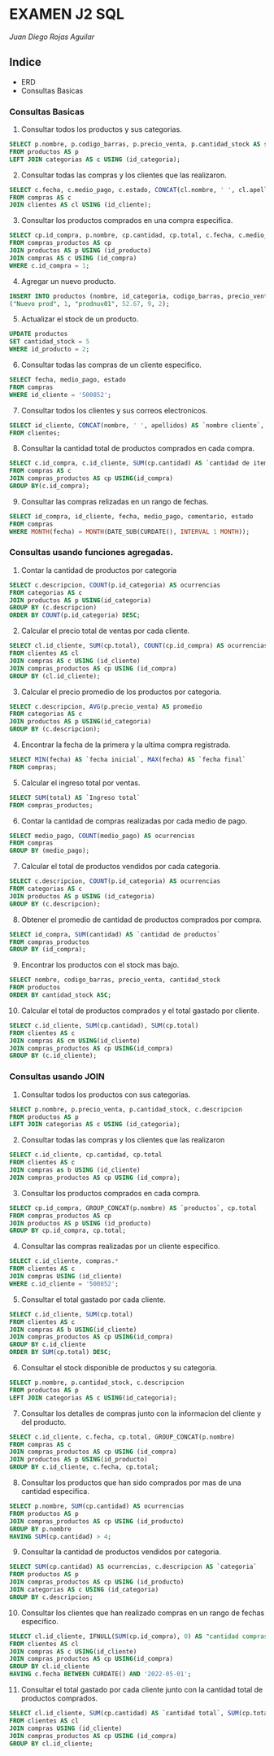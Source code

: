 # EXAMEN J2 SQL

_Juan Diego Rojas Aguilar_

## Indice

- ERD
- Consultas Basicas

### Consultas Basicas

1. Consultar todos los productos y sus categorias.

```sql
SELECT p.nombre, p.codigo_barras, p.precio_venta, p.cantidad_stock AS stock, c.descripcion AS `categoria`
FROM productos AS p
LEFT JOIN categorias AS c USING (id_categoria);
```

2. Consultar todas las compras y los clientes que las realizaron.

```sql
SELECT c.fecha, c.medio_pago, c.estado, CONCAT(cl.nombre, ' ', cl.apellidos) AS `cliente`, cl.correo_electronico
FROM compras AS c
JOIN clientes AS cl USING (id_cliente);
```

3. Consultar los productos comprados en una compra especifica.

```sql
SELECT cp.id_compra, p.nombre, cp.cantidad, cp.total, c.fecha, c.medio_pago
FROM compras_productos AS cp
JOIN productos AS p USING (id_producto)
JOIN compras AS c USING (id_compra)
WHERE c.id_compra = 1;
```

4. Agregar un nuevo producto.

```sql
INSERT INTO productos (nombre, id_categoria, codigo_barras, precio_venta, cantidad_stock, estado) VALUES
("Nuevo prod", 1, "prodnuv01", 52.67, 9, 2);
```

5. Actualizar el stock de un producto.

```sql
UPDATE productos
SET cantidad_stock = 5
WHERE id_producto = 2;
```
6. Consultar todas las compras de un cliente especifico.

```sql
SELECT fecha, medio_pago, estado
FROM compras
WHERE id_cliente = '500852';
```

7. Consultar todos los clientes y sus correos electronicos.

```sql
SELECT id_cliente, CONCAT(nombre, ' ', apellidos) AS `nombre cliente`, correo_electronico
FROM clientes;
```

8. Consultar la cantidad total de productos comprados en cada compra.

```sql
SELECT c.id_compra, c.id_cliente, SUM(cp.cantidad) AS `cantidad de items`
FROM compras AS c
JOIN compras_productos AS cp USING(id_compra)
GROUP BY(c.id_compra);
```

9. Consultar las compras relizadas en un rango de fechas.

```sql
SELECT id_compra, id_cliente, fecha, medio_pago, comentario, estado
FROM compras
WHERE MONTH(fecha) = MONTH(DATE_SUB(CURDATE(), INTERVAL 1 MONTH));
```

### Consultas usando funciones agregadas.

1. Contar la cantidad de productos por categoria

```sql
SELECT c.descripcion, COUNT(p.id_categoria) AS ocurrencias
FROM categorias AS c
JOIN productos AS p USING(id_categoria)
GROUP BY (c.descripcion)
ORDER BY COUNT(p.id_categoria) DESC;
```

2. Calcular el precio total de ventas por cada cliente.

```sql
SELECT cl.id_cliente, SUM(cp.total), COUNT(cp.id_compra) AS ocurrencias
FROM clientes AS cl
JOIN compras AS c USING (id_cliente)
JOIN compras_productos AS cp USING (id_compra)
GROUP BY (cl.id_cliente);
```

3. Calcular el precio promedio de los productos por categoria.

```sql
SELECT c.descripcion, AVG(p.precio_venta) AS promedio
FROM categorias AS c
JOIN productos AS p USING(id_categoria)
GROUP BY (c.descripcion);
```

4. Encontrar la fecha de la primera y la ultima compra registrada.

```sql
SELECT MIN(fecha) AS `fecha inicial`, MAX(fecha) AS `fecha final`
FROM compras;
```

5. Calcular el ingreso total por ventas.

```sql
SELECT SUM(total) AS `Ingreso total`
FROM compras_productos;
```

6. Contar la cantidad de compras realizadas por cada medio de pago.

```sql
SELECT medio_pago, COUNT(medio_pago) AS ocurrencias
FROM compras
GROUP BY (medio_pago);
```

7. Calcular el total de productos vendidos por cada categoria.

```sql
SELECT c.descripcion, COUNT(p.id_categoria) AS ocurrencias
FROM categorias AS c
JOIN productos AS p USING (id_categoria)
GROUP BY (c.descripcion);
```
8. Obtener el promedio de cantidad de productos comprados por compra.

```sql
SELECT id_compra, SUM(cantidad) AS `cantidad de productos`
FROM compras_productos
GROUP BY (id_compra);
```

9. Encontrar los productos con el stock mas bajo.

```sql
SELECT nombre, codigo_barras, precio_venta, cantidad_stock
FROM productos
ORDER BY cantidad_stock ASC;
```

10. Calcular el total de productos comprados y el total gastado por cliente.

```sql
SELECT c.id_cliente, SUM(cp.cantidad), SUM(cp.total)
FROM clientes AS c
JOIN compras AS cm USING(id_cliente)
JOIN compras_productos AS cp USING(id_compra)
GROUP BY (c.id_cliente);
```

### Consultas usando JOIN

1. Consultar todos los productos con sus categorias.

```sql
SELECT p.nombre, p.precio_venta, p.cantidad_stock, c.descripcion
FROM productos AS p
LEFT JOIN categorias AS c USING (id_categoria);
```

2. Consultar todas las compras y los clientes que las realizaron

```sql
SELECT c.id_cliente, cp.cantidad, cp.total
FROM clientes AS c
JOIN compras as b USING (id_cliente)
JOIN compras_productos AS cp USING (id_compra);
```

3. Consultar los productos comprados en cada compra.

```sql
SELECT cp.id_compra, GROUP_CONCAT(p.nombre) AS `productos`, cp.total
FROM compras_productos AS cp
JOIN productos AS p USING (id_producto)
GROUP BY cp.id_compra, cp.total;
```

4. Consultar las compras realizadas por un cliente especifico.

```sql
SELECT c.id_cliente, compras.*
FROM clientes AS c
JOIN compras USING (id_cliente)
WHERE c.id_cliente = '500852';
```

5. Consultar el total gastado por cada cliente.

```sql
SELECT c.id_cliente, SUM(cp.total)
FROM clientes AS c
JOIN compras AS b USING(id_cliente)
JOIN compras_productos AS cp USING(id_compra)
GROUP BY c.id_cliente
ORDER BY SUM(cp.total) DESC;
```

6. Consultar el stock disponible de productos y su categoria.

```sql
SELECT p.nombre, p.cantidad_stock, c.descripcion
FROM productos AS p
LEFT JOIN categorias AS c USING(id_categoria);
```

7. Consultar los detalles de compras junto con la informacion del cliente y del producto.

```sql
SELECT c.id_cliente, c.fecha, cp.total, GROUP_CONCAT(p.nombre)
FROM compras AS c
JOIN compras_productos AS cp USING (id_compra)
JOIN productos AS p USING(id_producto)
GROUP BY c.id_cliente, c.fecha, cp.total;
```

8. Consultar los productos que han sido comprados por mas de una cantidad especifica.

```sql
SELECT p.nombre, SUM(cp.cantidad) AS ocurrencias
FROM productos AS p
JOIN compras_productos AS cp USING (id_producto)
GROUP BY p.nombre
HAVING SUM(cp.cantidad) > 4;
```

9. Consultar la cantidad de productos vendidos por categoria.

```sql
SELECT SUM(cp.cantidad) AS ocurrencias, c.descripcion AS `categoria`
FROM productos AS p
JOIN compras_productos AS cp USING (id_producto)
JOIN categorias AS c USING (id_categoria)
GROUP BY c.descripcion;
```

10. Consultar los clientes que han realizado compras en un rango de fechas especifico.

```sql
SELECT cl.id_cliente, IFNULL(SUM(cp.id_compra), 0) AS "cantidad compras"
FROM clientes AS cl
JOIN compras AS c USING(id_cliente)
JOIN compras_productos AS cp USING(id_compra)
GROUP BY cl.id_cliente
HAVING c.fecha BETWEEN CURDATE() AND '2022-05-01';
```

11. Consultar el total gastado por cada cliente junto con la cantidad total de productos comprados.

```sql
SELECT cl.id_cliente, SUM(cp.cantidad) AS `cantidad total`, SUM(cp.total) `total gastado`
FROM clientes AS cl
JOIN compras USING (id_cliente)
JOIN compras_productos AS cp USING (id_compra)
GROUP BY cl.id_cliente;
```
